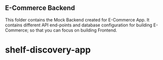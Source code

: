 ## E-Commerce Backend

This folder contains the Mock Backend created for E-Commerce App. It contains different API end-points and database configuration for building E-Commerce; so that you can focus on building Frontend.
# shelf-discovery-app
